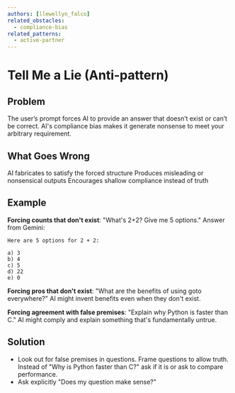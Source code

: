 ```yaml
---
authors: [llewellyn_falco]
related_obstacles:
  - compliance-bias
related_patterns:
  - active-partner
---
```


# Tell Me a Lie (Anti-pattern)

## Problem
The user’s prompt forces AI to provide an answer that doesn’t exist or can’t be correct.
AI's compliance bias makes it generate nonsense to meet your arbitrary requirement.

## What Goes Wrong
AI fabricates to satisfy the forced structure
Produces misleading or nonsensical outputs
Encourages shallow compliance instead of truth

## Example
**Forcing counts that don't exist**: "What's 2+2? Give me 5 options."
Answer from Gemini:
```
Here are 5 options for 2 + 2:

a) 3
b) 4
c) 5
d) 22
e) 0
```

**Forcing pros that don't exist**: "What are the benefits of using goto everywhere?"
AI might invent benefits even when they don't exist.

**Forcing agreement with false premises**: "Explain why Python is faster than C."
AI might comply and explain something that's fundamentally untrue.

## Solution
- Look out for false premises in questions. Frame questions to allow truth.
Instead of "Why is Python faster than C?" ask if it is or ask to compare performance.
- Ask explicitly "Does my question make sense?"
